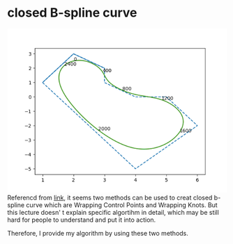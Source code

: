 # closed B-spline curve

![AnVIL Image](./output/wrapping_controlps.png)
Referencd from [link](https://pages.mtu.edu/~shene/COURSES/cs3621/NOTES/spline/B-spline/bspline-curve-closed.html), it seems
two methods can be used to creat closed b-spline curve which are Wrapping Control Points and Wrapping Knots. But this lecture doesn' t 
explain specific algortihm in detail, which may be still hard for people to understand and put it into action.

Therefore, I provide my algorithm by using these two methods.


